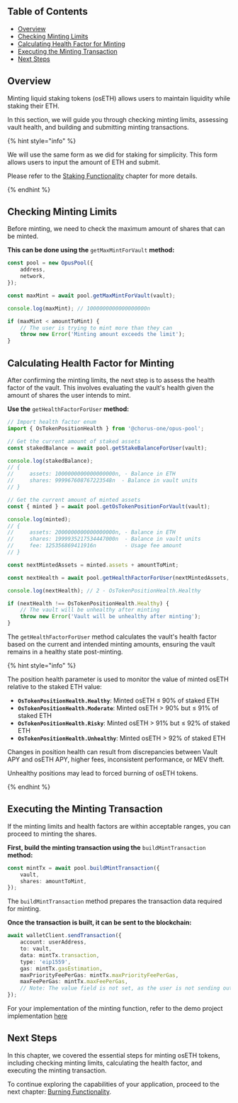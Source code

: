 ## Table of Contents

-   [Overview](#overview)
-   [Checking Minting Limits](#checking-minting-limits)
-   [Calculating Health Factor for Minting](#calculating-health-factor-for-minting)
-   [Executing the Minting Transaction](#executing-the-minting-transaction)
-   [Next Steps](#next-steps)

## Overview

Minting liquid staking tokens (osETH) allows users to maintain liquidity while staking their ETH. 

In this section, we will guide you through checking minting limits, assessing vault health, and building and submitting minting transactions.

{% hint style="info" %}

We will use the same form as we did for staking for simplicity. This form allows users to input the amount of ETH and submit. 

Please refer to the [Staking Functionality][stake-chapter] chapter for more details.

{% endhint %}

## Checking Minting Limits

Before minting, we need to check the maximum amount of shares that can be minted. 

**This can be done using the** `getMaxMintForVault` **method:**

```typescript
const pool = new OpusPool({
    address,
    network,
});

const maxMint = await pool.getMaxMintForVault(vault);

console.log(maxMint); // 1000000000000000000n

if (maxMint < amountToMint) {
    // The user is trying to mint more than they can
    throw new Error('Minting amount exceeds the limit');
}
```

## Calculating Health Factor for Minting

After confirming the minting limits, the next step is to assess the health factor of the vault. This involves evaluating the vault's health given the amount of shares the user intends to mint. 

**Use the** `getHealthFactorForUser` **method:**

```typescript
// Import health factor enum
import { OsTokenPositionHealth } from '@chorus-one/opus-pool';

// Get the current amount of staked assets
const stakedBalance = await pool.getStakeBalanceForUser(vault);

console.log(stakedBalance);
// {
//     assets: 1000000000000000000n, - Balance in ETH
//     shares: 999967608767223548n  - Balance in vault units
// }

// Get the current amount of minted assets
const { minted } = await pool.getOsTokenPositionForVault(vault);

console.log(minted);
// {
//     assets: 2000000000000000000n, - Balance in ETH
//     shares: 1999935217534447000n  - Balance in vault units
//     fee: 125356869411916n         - Usage fee amount
// }

const nextMintedAssets = minted.assets + amountToMint;

const nextHealth = await pool.getHealthFactorForUser(nextMintedAssets, stakedBalance.assets);

console.log(nextHealth); // 2 - OsTokenPositionHealth.Healthy

if (nextHealth !== OsTokenPositionHealth.Healthy) {
    // The vault will be unhealthy after minting
    throw new Error('Vault will be unhealthy after minting');
}
```

The `getHealthFactorForUser` method calculates the vault's health factor based on the current and intended minting amounts, ensuring the vault remains in a healthy state post-minting.

{% hint style="info" %}

The position health parameter is used to monitor the value of minted osETH relative to the staked ETH value:

-   **`OsTokenPositionHealth.Healthy`**: Minted osETH ≤ 90% of staked ETH
-   **`OsTokenPositionHealth.Moderate`**: Minted osETH > 90% but ≤ 91% of staked ETH
-   **`OsTokenPositionHealth.Risky`**: Minted osETH > 91% but ≤ 92% of staked ETH
-   **`OsTokenPositionHealth.Unhealthy`**: Minted osETH > 92% of staked ETH

Changes in position health can result from discrepancies between Vault APY and osETH APY, higher fees, inconsistent performance, or MEV theft. 

Unhealthy positions may lead to forced burning of osETH tokens.

{% endhint %}

## Executing the Minting Transaction

If the minting limits and health factors are within acceptable ranges, you can proceed to minting the shares. 

**First, build the minting transaction using the** `buildMintTransaction` **method:**

```typescript
const mintTx = await pool.buildMintTransaction({
    vault,
    shares: amountToMint,
});
```

The `buildMintTransaction` method prepares the transaction data required for minting. 

**Once the transaction is built, it can be sent to the blockchain:**

```typescript
await walletClient.sendTransaction({
    account: userAddress,
    to: vault,
    data: mintTx.transaction,
    type: 'eip1559',
    gas: mintTx.gasEstimation,
    maxPriorityFeePerGas: mintTx.maxPriorityFeePerGas,
    maxFeePerGas: mintTx.maxFeePerGas,
    // Note: The value field is not set, as the user is not sending out ETH
});
```

For your implementation of the minting function, refer to the demo project implementation [here][mint-usage]

## Next Steps

In this chapter, we covered the essential steps for minting osETH tokens, including checking minting limits, calculating the health factor, and executing the minting transaction. 

To continue exploring the capabilities of your application, proceed to the next chapter: [Burning Functionality][burn].

[burn]: ./5-burn-os-token.md
[stake-chapter]: ./3-stake.md
[mint-usage]: https://github.com/ChorusOne/opus-pool-demo/blob/main/src/hooks/useMintMutation.ts#L48
